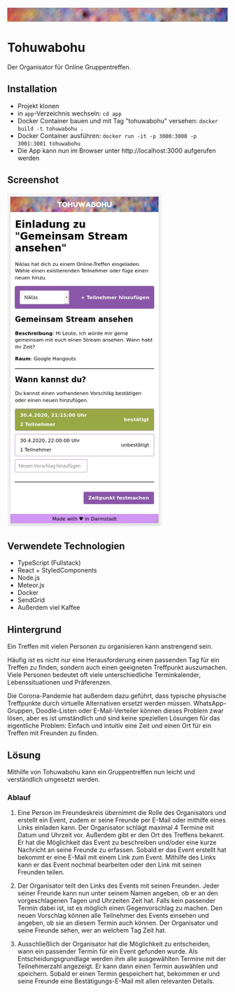 ![Tohuwabohu Header](/app/public/header.jpg)
# Tohuwabohu
Der Organisator für Online Gruppentreffen.

## Installation
- Projekt klonen
- in `app`-Verzeichnis wechseln: `cd app`
- Docker Container bauen und mit Tag "tohuwabohu" versehen: `docker build -t tohuwabohu .`
- Docker Container ausführen: `docker run -it -p 3000:3000 -p 3001:3001 tohuwabohu`
- Die App kann nun im Browser unter http://localhost:3000 aufgerufen werden

## Screenshot
![Tohuwabohu App](/app/public/screen.jpg)

## Verwendete Technologien
- TypeScript (Fullstack)
- React + StyledComponents
- Node.js
- Meteor.js
- Docker
- SendGrid
- Außerdem viel Kaffee

## Hintergrund
Ein Treffen mit vielen Personen zu organisieren kann anstrengend sein. 

Häufig ist es nicht nur eine Herausforderung einen passenden Tag für ein Treffen zu finden, sondern auch einen geeigneten Treffpunkt auszumachen. Viele Personen bedeutet oft viele unterschiedliche Terminkalender, Lebenssituationen und Präferenzen. 

Die Corona-Pandemie hat außerdem dazu geführt, dass typische physische Treffpunkte durch virtuelle Alternativen ersetzt werden müssen. WhatsApp-Gruppen, Doodle-Listen oder E-Mail-Verteiler können dieses Problem zwar lösen, aber es ist umständlich und sind keine speziellen Lösungen für das eigentliche Problem: Einfach und intuitiv eine Zeit und einen Ort für ein Treffen mit Freunden zu finden.

## Lösung
Mithilfe von Tohuwabohu kann ein Gruppentreffen nun leicht und verständlich umgesetzt werden.

### Ablauf
1.	Eine Person im Freundeskreis übernimmt die Rolle des Organisators und erstellt ein Event, zudem er seine Freunde per E-Mail oder mithilfe eines Links einladen kann. Der Organisator schlägt maximal 4 Termine mit Datum und Uhrzeit vor. Außerdem gibt er den Ort des Treffens bekannt. Er hat die Möglichkeit das Event zu beschreiben und/oder eine kurze Nachricht an seine Freunde zu erfassen. Sobald er das Event erstellt hat bekommt er eine E-Mail mit einem Link zum Event. Mithilfe des Links kann er das Event nochmal bearbeiten oder den Link mit seinen Freunden teilen.

2.	Der Organisator teilt den Links des Events mit seinen Freunden. Jeder seiner Freunde kann nun 
unter seinem Namen angeben, ob er an den vorgeschlagenen Tagen und Uhrzeiten Zeit hat. Falls kein passender Termin dabei ist, ist es möglich einen Gegenvorschlag zu machen. Den neuen Vorschlag können alle Teilnehmer des Events einsehen und angeben, ob sie an diesem Termin auch können. Der Organisator und seine Freunde sehen, wer an welchem Tag Zeit hat.

3.	Ausschließlich der Organisator hat die Möglichkeit zu entscheiden, wann ein passender Termin für ein Event gefunden wurde. Als Entscheidungsgrundlage werden ihm alle ausgewählten Termine mit der Teilnehmerzahl angezeigt. Er kann dann einen Termin auswählen und speichern. Sobald er einen Termin gespeichert hat, bekommen er und seine Freunde eine Bestätigungs-E-Mail mit allen relevanten Details. 
